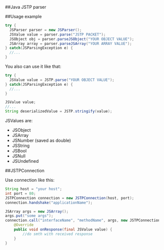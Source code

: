 ##Java JSTP parser

##Usage example
```java
try {
  JSParser parser = new JSParser();
  JSValue value = parser.parse("JSTP PACKET");
  JSObject obj = parser.parseJSObject("YOUR OBJECT VALUE");
  JSArray array = parser.parseJSArray("YOUR ARRAY VALUE");
} catch(JSParsingException e) {
  //...
}
```
You also can use it like that:
```java
try {
  JSValue value = JSTP.parse("YOUR OBJECT VALUE");
} catch(JSParsingException e) {
  //...
}
```

```java
JSValue value;
//...
String deserializedValue = JSTP.stringify(value);
```

JSValues are:
* JSObject
* JSArray
* JSNumber (saved as double)
* JSString
* JSBool
* JSNull
* JSUndefined

##JSTPConnection

Use connection like this:
```java
String host = "your host";
int port = 80;
JSTPConnection connection = new JSTPConnection(host, port);
connection.handshake("applicationName");

JSArray args = new JSArray();
args.put("some args");
connection.call("interfaceName", "methodName", args, new JSTPConnection.ResponseHandler() {
    @Override
    public void onResponse(final JSValue value) {
        //do smth with received response
    }
}
```
